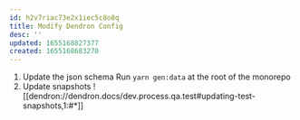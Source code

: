 ```yaml
---
id: h2v7riac73e2x1iec5c8o8q
title: Modify Dendron Config
desc: ''
updated: 1655168827377
created: 1655168683270
---
```


1. Update the json schema
    Run `yarn gen:data` at the root of the monorepo 
1. Update snapshots
   ![[dendron://dendron.docs/dev.process.qa.test#updating-test-snapshots,1:#*]]

